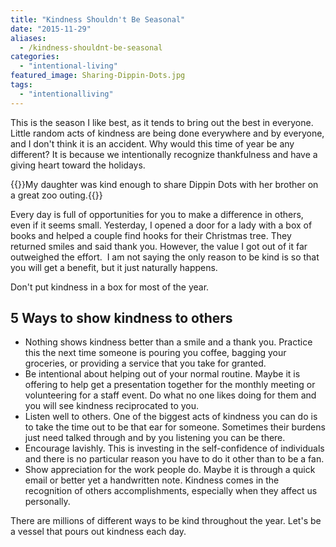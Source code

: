 ```yaml
---
title: "Kindness Shouldn't Be Seasonal"
date: "2015-11-29"
aliases:
  - /kindness-shouldnt-be-seasonal
categories: 
  - "intentional-living"
featured_image: Sharing-Dippin-Dots.jpg
tags: 
  - "intentionalliving"
---
```


This is the season I like best, as it tends to bring out the best in everyone. Little random acts of kindness are being done everywhere and by everyone, and I don't think it is an accident. Why would this time of year be any different? It is because we intentionally recognize thankfulness and have a giving heart toward the holidays.

{{<featuredimage class="inline-feature-image">}}My daughter was kind enough to share Dippin Dots with her brother on a great zoo outing.{{</featuredimage>}}

Every day is full of opportunities for you to make a difference in others, even if it seems small. Yesterday, I opened a door for a lady with a box of books and helped a couple find hooks for their Christmas tree. They returned smiles and said thank you. However, the value I got out of it far outweighed the effort.  I am not saying the only reason to be kind is so that you will get a benefit, but it just naturally happens.

Don't put kindness in a box for most of the year.

## 5 Ways to show kindness to others

- Nothing shows kindness better than a smile and a thank you. Practice this the next time someone is pouring you coffee, bagging your groceries, or providing a service that you take for granted.
- Be intentional about helping out of your normal routine. Maybe it is offering to help get a presentation together for the monthly meeting or volunteering for a staff event. Do what no one likes doing for them and you will see kindness reciprocated to you.
- Listen well to others. One of the biggest acts of kindness you can do is to take the time out to be that ear for someone. Sometimes their burdens just need talked through and by you listening you can be there.
- Encourage lavishly. This is investing in the self-confidence of individuals and there is no particular reason you have to do it other than to be a fan.
- Show appreciation for the work people do. Maybe it is through a quick email or better yet a handwritten note. Kindness comes in the recognition of others accomplishments, especially when they affect us personally.

There are millions of different ways to be kind throughout the year. Let's be a vessel that pours out kindness each day.
